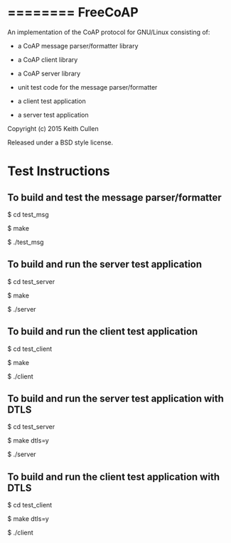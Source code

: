 ========
FreeCoAP
========

An implementation of the CoAP protocol for GNU/Linux consisting of:

- a CoAP message parser/formatter library

- a CoAP client library

- a CoAP server library

- unit test code for the message parser/formatter

- a client test application

- a server test application

Copyright (c) 2015 Keith Cullen

Released under a BSD style license.


Test Instructions
=================

To build and test the message parser/formatter
----------------------------------------------

$ cd test_msg

$ make

$ ./test_msg


To build and run the server test application
--------------------------------------------

$ cd test_server

$ make

$ ./server

To build and run the client test application
--------------------------------------------

$ cd test_client

$ make

$ ./client

To build and run the server test application with DTLS
------------------------------------------------------

$ cd test_server

$ make dtls=y

$ ./server

To build and run the client test application with DTLS
------------------------------------------------------

$ cd test_client

$ make dtls=y

$ ./client
